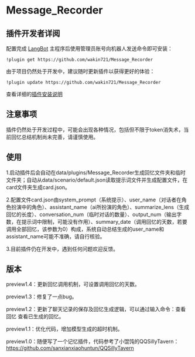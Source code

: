 # Message_Recorder

<!--
## 插件开发者详阅

### 开始

此仓库是 LangBot 插件模板，您可以直接在 GitHub 仓库中点击右上角的 "Use this template" 以创建你的插件。  
接下来按照以下步骤修改模板代码：

#### 修改模板代码

- 修改此文档顶部插件名称信息
- 将此文档下方的`<插件发布仓库地址>`改为你的插件在 GitHub· 上的地址
- 补充下方的`使用`章节内容
- 修改`main.py`中的`@register`中的插件 名称、描述、版本、作者 等信息
- 修改`main.py`中的`MyPlugin`类名为你的插件类名
- 将插件所需依赖库写到`requirements.txt`中
- 根据[插件开发教程](https://docs.langbot.app/plugin/dev/tutor.html)编写插件代码
- 删除 README.md 中的注释内容


#### 发布插件

推荐将插件上传到 GitHub 代码仓库，以便用户通过下方方式安装。   
欢迎[提issue](https://github.com/RockChinQ/LangBot/issues/new?assignees=&labels=%E7%8B%AC%E7%AB%8B%E6%8F%92%E4%BB%B6&projects=&template=submit-plugin.yml&title=%5BPlugin%5D%3A+%E8%AF%B7%E6%B1%82%E7%99%BB%E8%AE%B0%E6%96%B0%E6%8F%92%E4%BB%B6)，将您的插件提交到[插件列表](https://github.com/stars/RockChinQ/lists/qchatgpt-%E6%8F%92%E4%BB%B6)

下方是给用户看的内容，按需修改
-->
## 插件开发者详阅
配置完成 [LangBot](https://github.com/RockChinQ/LangBot) 主程序后使用管理员账号向机器人发送命令即可安装：

```
!plugin get https://github.com/wakin721/Message_Recorder
```

由于项目仍然处于开发中，建议随时更新插件以获得更好的体验：

```
!plugin update https://github.com/wakin721/Message_Recorder
```

查看详细的[插件安装说明](https://docs.langbot.app/plugin/plugin-intro.html#%E6%8F%92%E4%BB%B6%E7%94%A8%E6%B3%95)

## 注意事项

插件仍然处于开发过程中，可能会出现各种情况，包括但不限于token消失术，当前回忆总结机制尚未完善，请谨慎使用。

## 使用
1.启动插件后会自动在data/plugins/Message_Recorder生成回忆文件夹和临时文件夹；自动从data/scenario/default.json读取提示词文件并生成配置文件，在card文件夹生成card.json。

2.配置文件card.json由system_prompt（系统提示）、user_name（对话者在角色扮演中的角色）、assistant_name（ai所扮演的角色）、summarize_lens（生成回忆的长度）、conversation_num（临时对话的数量）、output_num（输出字数，在提示词中限制，可能没有作用）、summary_date（调用回忆的天数，若要调用全部回忆，该参数为0）构成，系统自动总结生成的user_name和assistant_name可能不准确，请自行核验。

3.目前插件仍在开发中，遇到任何问题欢迎反馈。
<!-- 插件开发者自行填写插件使用说明 -->



## 版本
preview1.4：更新回忆调用机制，可设置调用回忆的天数。

preview1.3：修复了一点bug。

preview1.2：更新了聊天记录的保存及回忆生成逻辑，可以通过输入命令：查看回忆 查看已生成的回忆。

preview1.1：优化代码，增加模型生成的超时机制。

preview1.0：随便写了一个记忆插件，代码参考了小馄饨的QQSillyTavern：https://github.com/sanxianxiaohuntun/QQSillyTavern

<!-- 插件开发者自行填写插件使用说明 -->
